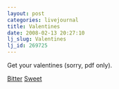 ```yaml
---
layout: post
categories: livejournal
title: Valentines
date: 2008-02-13 20:27:10
lj_slug: Valentines
lj_id: 269725
---
```

Get your valentines (sorry, pdf only).  



[Bitter](http://s3-external-1.amazonaws.com/wootblogfiles/Bitter_Valentines.pdf) [Sweet](http://s3-external-1.amazonaws.com/wootblogfiles/Sweet_Valentines.pdf)
